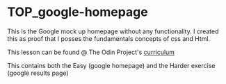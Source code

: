 # TOP_google-homepage



This is the Google mock up homepage without any functionality. I created this as
proof that I posses the fundamentals concepts of css and Html.

This lesson can be found @ The Odin Project's [curriculum](http://www.theodinproject.com/courses/web-development-101/lessons/html-css)

This contains both the Easy (google homepage) and the Harder exercise (google results
page)
